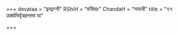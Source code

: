 +++
devataa = "इन्द्राग्नी"
RShiH = "वसिष्ठः"
ChandaH = "गायत्री"
title = "११ उक्थेभिर्वृत्रहन्तमा या"

+++

